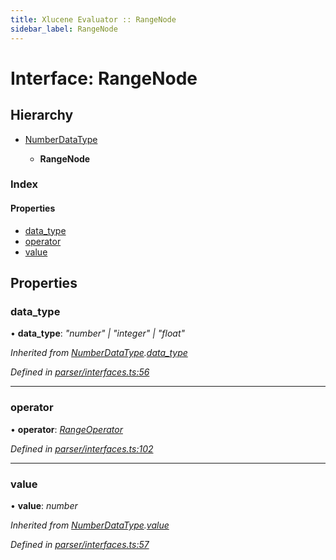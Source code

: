 ```yaml
---
title: Xlucene Evaluator :: RangeNode
sidebar_label: RangeNode
---
```


# Interface: RangeNode

## Hierarchy

* [NumberDataType](numberdatatype.md)

  * **RangeNode**

### Index

#### Properties

* [data_type](rangenode.md#data_type)
* [operator](rangenode.md#operator)
* [value](rangenode.md#value)

## Properties

###  data_type

• **data_type**: *"number" | "integer" | "float"*

*Inherited from [NumberDataType](numberdatatype.md).[data_type](numberdatatype.md#data_type)*

*Defined in [parser/interfaces.ts:56](https://github.com/terascope/teraslice/blob/7cdb60b1/packages/xlucene-evaluator/src/parser/interfaces.ts#L56)*

___

###  operator

• **operator**: *[RangeOperator](../overview.md#rangeoperator)*

*Defined in [parser/interfaces.ts:102](https://github.com/terascope/teraslice/blob/7cdb60b1/packages/xlucene-evaluator/src/parser/interfaces.ts#L102)*

___

###  value

• **value**: *number*

*Inherited from [NumberDataType](numberdatatype.md).[value](numberdatatype.md#value)*

*Defined in [parser/interfaces.ts:57](https://github.com/terascope/teraslice/blob/7cdb60b1/packages/xlucene-evaluator/src/parser/interfaces.ts#L57)*
